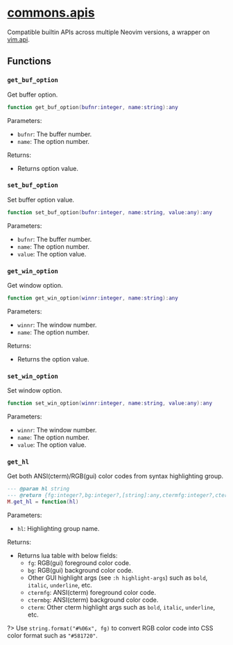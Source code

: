 <!-- markdownlint-disable MD001 MD013 MD034 MD033 MD051 -->

# [commons.apis](https://github.com/linrongbin16/commons.nvim/blob/main/lua/commons/apis.lua)

Compatible builtin APIs across multiple Neovim versions, a wrapper on [vim.api](https://neovim.io/doc/user/api.html).

## Functions

### `get_buf_option`

Get buffer option.

```lua
function get_buf_option(bufnr:integer, name:string):any
```

Parameters:

- `bufnr`: The buffer number.
- `name`: The option number.

Returns:

- Returns option value.

### `set_buf_option`

Set buffer option value.

```lua
function set_buf_option(bufnr:integer, name:string, value:any):any
```

Parameters:

- `bufnr`: The buffer number.
- `name`: The option number.
- `value`: The option value.

### `get_win_option`

Get window option.

```lua
function get_win_option(winnr:integer, name:string):any
```

Parameters:

- `winnr`: The window number.
- `name`: The option number.

Returns:

- Returns the option value.

### `set_win_option`

Set window option.

```lua
function set_win_option(winnr:integer, name:string, value:any):any
```

Parameters:

- `winnr`: The window number.
- `name`: The option number.
- `value`: The option value.

### `get_hl`

Get both ANSI(cterm)/RGB(gui) color codes from syntax highlighting group.

```lua
--- @param hl string
--- @return {fg:integer?,bg:integer?,[string]:any,ctermfg:integer?,ctermbg:integer?,cterm:table}
M.get_hl = function(hl)
```

Parameters:

- `hl`: Highlighting group name.

Returns:

- Returns lua table with below fields:
  - `fg`: RGB(gui) foreground color code.
  - `bg`: RGB(gui) background color code.
  - Other GUI highlight args (see `:h highlight-args`) such as `bold`, `italic`, `underline`, etc.
  - `ctermfg`: ANSI(cterm) foreground color code.
  - `ctermbg`: ANSI(cterm) background color code.
  - `cterm`: Other cterm highlight args such as `bold`, `italic`, `underline`, etc.

?> Use `string.format("#%06x", fg)` to convert RGB color code into CSS color format such as `"#581720"`.
